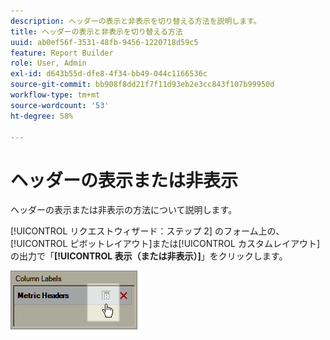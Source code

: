 ```yaml
---
description: ヘッダーの表示と非表示を切り替える方法を説明します。
title: ヘッダーの表示と非表示を切り替える方法
uuid: ab0ef56f-3531-48fb-9456-1220718d59c5
feature: Report Builder
role: User, Admin
exl-id: d643b55d-dfe8-4f34-bb49-044c1166536c
source-git-commit: bb908f8dd21f7f11d93eb2e3cc843f107b99950d
workflow-type: tm+mt
source-wordcount: '53'
ht-degree: 58%

---
```


# ヘッダーの表示または非表示

ヘッダーの表示または非表示の方法について説明します。

[!UICONTROL リクエストウィザード：ステップ 2] のフォーム上の、[!UICONTROL ピボットレイアウト]または[!UICONTROL カスタムレイアウト]の出力で「**[!UICONTROL 表示（または非表示）]**」をクリックします。

![ 指標ヘッダーの非表示/表示アイコンを示すスクリーンショット。](assets/hide_show_header.png)
